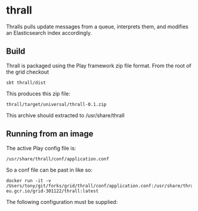 # thrall

Thralls pulls update messages from a queue, interprets them, and modifies an Elasticsearch index accordingly.

## Build

Thrall is packaged using the Play framework zip file format.
From the root of the grid checkout

```
sbt thrall/dist
```

This produces this zip file:

```
thrall/target/universal/thrall-0.1.zip
```

This archive should extracted to /usr/share/thrall


## Running from an image

The active Play config file is:
```
/usr/share/thrall/conf/application.conf
```

So a conf file can be past in like so:
```
docker run -it -v /Users/tony/git/forks/grid/thrall/conf/application.conf:/usr/share/thrall/conf/application.conf eu.gcr.io/grid-301122/thrall:latest
```

The following configuration must be supplied:
